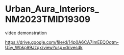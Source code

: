 # Urban_Aura_Interiors_ NM2023TMID19309

video demonstration

https://drive.google.com/file/d/14p0A6CA7ImEEQOotm-U5y_Wbkp99Jzqx/view?usp=drivesdk
